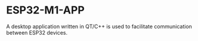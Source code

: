 # ESP32-M1-APP
A desktop application written in QT/C++ is used to facilitate communication between ESP32 devices.
